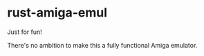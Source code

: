 # rust-amiga-emul

Just for fun!

There's no ambition to make this a fully functional Amiga emulator.
